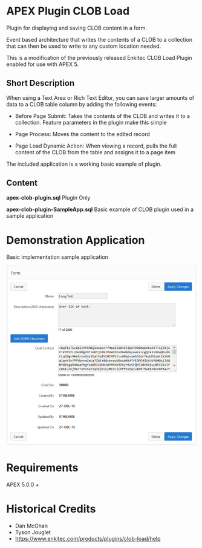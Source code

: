 # APEX Plugin CLOB Load
Plugin for displaying and saving CLOB content in a form.

Event based architecture that writes the contents of a CLOB to a collection that can then be used to write to any custom location needed.

This is a modification of the previously released Enkitec CLOB Load Plugin enabled for use with APEX 5.


## Short Description 
When using a Text Area or Rich Text Editor, you can save larger amounts of data to a CLOB table column by adding the following events:

- Before Page Submit: Takes the contents of the CLOB and writes it to a collection.  Feature parameters in the plugin make this simple

- Page Process: Moves the content to the edited record

- Page Load Dynamic Action: When viewing a record, pulls the full content of the CLOB from the table and assigns it to a page item

The included application is a working basic example of plugin.


## Content
**apex-clob-plugin.sql**
Plugin Only

**apex-clob-plugin-SampleApp.sql**
Basic example of CLOB plugin used in a sample application


# Demonstration Application
Basic implementation sample application

![Sample Screen](doc/img/example-screen.jpg "Sample Screen Shot")

# Requirements
APEX 5.0.0 +

# Historical Credits
* Dan McGhan
* Tyson Jouglet
* https://www.enkitec.com/products/plugins/clob-load/help

